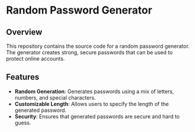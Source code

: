 # Random Password Generator

## Overview
This repository contains the source code for a random password generator. The generator creates strong, secure passwords that can be used to protect online accounts.

## Features
- **Random Generation**: Generates passwords using a mix of letters, numbers, and special characters.
- **Customizable Length**: Allows users to specify the length of the generated password.
- **Security**: Ensures that generated passwords are secure and hard to guess.
